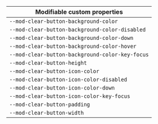 | Modifiable custom properties                    |
| ----------------------------------------------- |
| `--mod-clear-button-background-color`           |
| `--mod-clear-button-background-color-disabled`  |
| `--mod-clear-button-background-color-down`      |
| `--mod-clear-button-background-color-hover`     |
| `--mod-clear-button-background-color-key-focus` |
| `--mod-clear-button-height`                     |
| `--mod-clear-button-icon-color`                 |
| `--mod-clear-button-icon-color-disabled`        |
| `--mod-clear-button-icon-color-down`            |
| `--mod-clear-button-icon-color-key-focus`       |
| `--mod-clear-button-padding`                    |
| `--mod-clear-button-width`                      |
